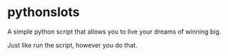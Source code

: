 # pythonslots
A simple python script that allows you to live your dreams of winning big.

Just like run the script, however you do that.
